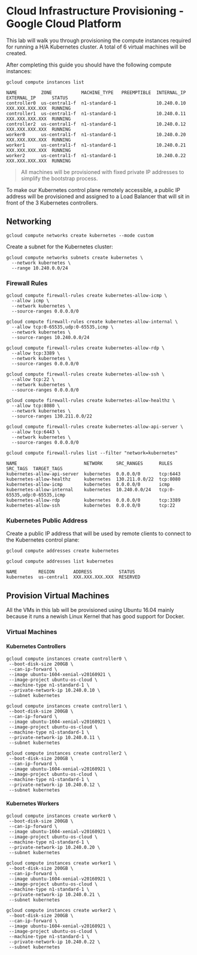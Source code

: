 # Cloud Infrastructure Provisioning - Google Cloud Platform

This lab will walk you through provisioning the compute instances required for running a H/A Kubernetes cluster. A total of 6 virtual machines will be created.

After completing this guide you should have the following compute instances:

```
gcloud compute instances list
```

````
NAME         ZONE           MACHINE_TYPE   PREEMPTIBLE  INTERNAL_IP  EXTERNAL_IP      STATUS
controller0  us-central1-f  n1-standard-1               10.240.0.10  XXX.XXX.XXX.XXX  RUNNING
controller1  us-central1-f  n1-standard-1               10.240.0.11  XXX.XXX.XXX.XXX  RUNNING
controller2  us-central1-f  n1-standard-1               10.240.0.12  XXX.XXX.XXX.XXX  RUNNING
worker0      us-central1-f  n1-standard-1               10.240.0.20  XXX.XXX.XXX.XXX  RUNNING
worker1      us-central1-f  n1-standard-1               10.240.0.21  XXX.XXX.XXX.XXX  RUNNING
worker2      us-central1-f  n1-standard-1               10.240.0.22  XXX.XXX.XXX.XXX  RUNNING
````

> All machines will be provisioned with fixed private IP addresses to simplify the bootstrap process.

To make our Kubernetes control plane remotely accessible, a public IP address will be provisioned and assigned to a Load Balancer that will sit in front of the 3 Kubernetes controllers.

## Networking

```
gcloud compute networks create kubernetes --mode custom
```

Create a subnet for the Kubernetes cluster:

```
gcloud compute networks subnets create kubernetes \
  --network kubernetes \
  --range 10.240.0.0/24
```

### Firewall Rules

```
gcloud compute firewall-rules create kubernetes-allow-icmp \
  --allow icmp \
  --network kubernetes \
  --source-ranges 0.0.0.0/0 
```

```
gcloud compute firewall-rules create kubernetes-allow-internal \
  --allow tcp:0-65535,udp:0-65535,icmp \
  --network kubernetes \
  --source-ranges 10.240.0.0/24
```

```
gcloud compute firewall-rules create kubernetes-allow-rdp \
  --allow tcp:3389 \
  --network kubernetes \
  --source-ranges 0.0.0.0/0
```

```
gcloud compute firewall-rules create kubernetes-allow-ssh \
  --allow tcp:22 \
  --network kubernetes \
  --source-ranges 0.0.0.0/0
```

```
gcloud compute firewall-rules create kubernetes-allow-healthz \
  --allow tcp:8080 \
  --network kubernetes \
  --source-ranges 130.211.0.0/22
```

```
gcloud compute firewall-rules create kubernetes-allow-api-server \
  --allow tcp:6443 \
  --network kubernetes \
  --source-ranges 0.0.0.0/0
```


```
gcloud compute firewall-rules list --filter "network=kubernetes"
```

```
NAME                         NETWORK     SRC_RANGES      RULES                         SRC_TAGS  TARGET_TAGS
kubernetes-allow-api-server  kubernetes  0.0.0.0/0       tcp:6443
kubernetes-allow-healthz     kubernetes  130.211.0.0/22  tcp:8080
kubernetes-allow-icmp        kubernetes  0.0.0.0/0       icmp
kubernetes-allow-internal    kubernetes  10.240.0.0/24   tcp:0-65535,udp:0-65535,icmp
kubernetes-allow-rdp         kubernetes  0.0.0.0/0       tcp:3389
kubernetes-allow-ssh         kubernetes  0.0.0.0/0       tcp:22
```

### Kubernetes Public Address

Create a public IP address that will be used by remote clients to connect to the Kubernetes control plane:

```
gcloud compute addresses create kubernetes
```

```
gcloud compute addresses list kubernetes
```
```
NAME        REGION       ADDRESS          STATUS
kubernetes  us-central1  XXX.XXX.XXX.XXX  RESERVED
```

## Provision Virtual Machines

All the VMs in this lab will be provisioned using Ubuntu 16.04 mainly because it runs a newish Linux Kernel that has good support for Docker.

### Virtual Machines

#### Kubernetes Controllers

```
gcloud compute instances create controller0 \
 --boot-disk-size 200GB \
 --can-ip-forward \
 --image ubuntu-1604-xenial-v20160921 \
 --image-project ubuntu-os-cloud \
 --machine-type n1-standard-1 \
 --private-network-ip 10.240.0.10 \
 --subnet kubernetes
```

```
gcloud compute instances create controller1 \
 --boot-disk-size 200GB \
 --can-ip-forward \
 --image ubuntu-1604-xenial-v20160921 \
 --image-project ubuntu-os-cloud \
 --machine-type n1-standard-1 \
 --private-network-ip 10.240.0.11 \
 --subnet kubernetes
```

```
gcloud compute instances create controller2 \
 --boot-disk-size 200GB \
 --can-ip-forward \
 --image ubuntu-1604-xenial-v20160921 \
 --image-project ubuntu-os-cloud \
 --machine-type n1-standard-1 \
 --private-network-ip 10.240.0.12 \
 --subnet kubernetes
```

#### Kubernetes Workers

```
gcloud compute instances create worker0 \
 --boot-disk-size 200GB \
 --can-ip-forward \
 --image ubuntu-1604-xenial-v20160921 \
 --image-project ubuntu-os-cloud \
 --machine-type n1-standard-1 \
 --private-network-ip 10.240.0.20 \
 --subnet kubernetes
```

```
gcloud compute instances create worker1 \
 --boot-disk-size 200GB \
 --can-ip-forward \
 --image ubuntu-1604-xenial-v20160921 \
 --image-project ubuntu-os-cloud \
 --machine-type n1-standard-1 \
 --private-network-ip 10.240.0.21 \
 --subnet kubernetes
```

```
gcloud compute instances create worker2 \
 --boot-disk-size 200GB \
 --can-ip-forward \
 --image ubuntu-1604-xenial-v20160921 \
 --image-project ubuntu-os-cloud \
 --machine-type n1-standard-1 \
 --private-network-ip 10.240.0.22 \
 --subnet kubernetes
```
